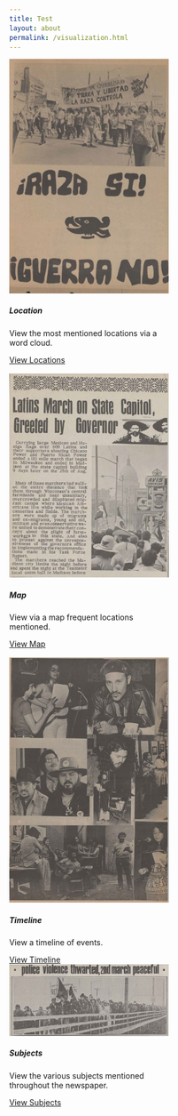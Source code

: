 ```yaml
---
title: Test
layout: about
permalink: /visualization.html
---
```

<div style="display: flex; gap: 1rem; flex-wrap: wrap;">
  <div class="card" style="width: 18rem;">
    <img src="objects/utblac_independentvoices_laguardia_vol.2_no.1_pg.6.JPG" class="card-img-top" alt="...">
    <div class="card-body">
      <h5 class="Locations">Location</h5>
      <p class="card-text">View the most mentioned locations via a word cloud.</p>
      <a href="/locations.html" class="btn btn-primary">View Locations</a>
    </div>
  </div>

  <div class="card" style="width: 18rem;">
    <img src="objects/utblac_independentvoices_laguardia_vol.2_no.7_pg.2.JPG" class="card-img-top" alt="...">
    <div class="card-body">
      <h5 class="Map">Map</h5>
      <p class="card-text">View via a map frequent locations mentioned.</p>
      <a href="/maps.html" class="btn btn-primary">View Map</a>
    </div>
  </div>
  <div class="card" style="width: 18rem;">
    <img src="objects/utblac_independentvoices_laguardia_vol.7_no.11_pg.8.jpg" class="card-img-top" alt="...">
    <div class="card-body">
      <h5 class="Map">Timeline</h5>
      <p class="card-text">View a timeline of events.</p>
      <a href="/timeline.html" class="btn btn-primary">View Timeline</a>
    </div>
  </div>
</div>

<div style="display: flex; gap: 1rem; flex-wrap: wrap;">
  <div class="card" style="width: 18rem;">
    <img src="objects/utblac_independentvoices_laguardia_vol.2_no.3_pg.2.jpg" class="card-img-top" alt="...">
    <div class="card-body">
      <h5 class="Locations">Subjects</h5>
      <p class="card-text">View the various subjects mentioned throughout the newspaper.</p>
      <a href="/subjects.html" class="btn btn-primary">View Subjects</a>  
    </div>
  </div>
</div>


